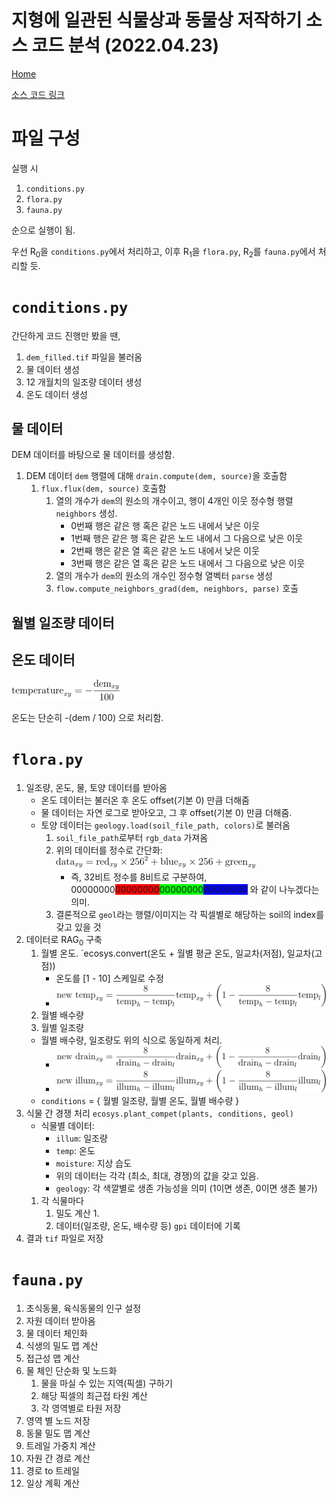 # 지형에 일관된 식물상과 동물상 저작하기 소스 코드 분석 (2022.04.23)
[Home](../../../../README.md)

[소스 코드 링크](https://github.com/pecormiernocca/authoring-consistent-landscapes)

# 파일 구성

실행 시
1. `conditions.py`
2. `flora.py`
3. `fauna.py`

순으로 실행이 됨.

우선 R<sub>0</sub>을 `conditions.py`에서 처리하고, 이후 R<sub>1</sub>을 `flora.py`, R<sub>2</sub>를 `fauna.py`에서 처리할 듯.

# `conditions.py`

간단하게 코드 진행만 봤을 땐,

1. `dem_filled.tif` 파일을 불러옴
2. 물 데이터 생성
3. 12 개월치의 일조량 데이터 생성
4. 온도 데이터 생성

## 물 데이터

DEM 데이터를 바탕으로 물 데이터를 생성함.

1. DEM 데이터 `dem` 행렬에 대해 `drain.compute(dem, source)`을 호출함
    1. `flux.flux(dem, source)` 호출함
        1. 열의 개수가 `dem`의 원소의 개수이고, 행이 4개인 이웃 정수형 행렬 `neighbors` 생성.
            * 0번째 행은 같은 행 혹은 같은 노드 내에서 낮은 이웃
            * 1번째 행은 같은 행 혹은 같은 노드 내에서 그 다음으로 낮은 이웃
            * 2번째 행은 같은 열 혹은 같은 노드 내에서 낮은 이웃
            * 3번째 행은 같은 열 혹은 같은 노드 내에서 그 다음으로 낮은 이웃
        2. 열의 개수가 `dem`의 원소의 개수인 정수형 열벡터 `parse` 생성
        3. `flow.compute_neighbors_grad(dem, neighbors, parse)` 호출

## 월별 일조량 데이터

## 온도 데이터

![Temperature](/Images/AuthoringConsistentLandscapesWithFloraAndFauna/Temperature.png)

온도는 단순히 -(dem / 100) 으로 처리함.

# `flora.py`

1. 일조량, 온도, 물, 토양 데이터를 받아옴
    * 온도 데이터는 불러온 후 온도 offset(기본 0) 만큼 더해줌
    * 물 데이터는 자연 로그로 받아오고, 그 후 offset(기본 0) 만큼 더해줌.
    * 토양 데이터는 `geology.load(soil_file_path, colors)`로 불러옴
        1. `soil_file_path`로부터 `rgb_data` 가져옴
        2. 위의 데이터를 정수로 간단화: ![SoilDataToInt](/Images/AuthoringConsistentLandscapesWithFloraAndFauna/SoilDataToInt.png)
            * 즉, 32비트 정수를 8비트로 구분하여, 00000000<span style="background-color:rgb(255,0,0)">00000000</span><span style="background-color:rgb(0,255,0)">00000000</span><span style="background-color:rgb(0,0,255)">00000000</span> 와 같이 나누겠다는 의미.
        3. 결론적으로 `geol`라는 행렬/이미지는 각 픽셀별로 해당하는 soil의 index를 갖고 있을 것
2. 데이터로 RAG<sub>0</sub> 구축
    1. 월별 온도. `ecosys.convert(온도 + 월별 평균 온도, 일교차(저점), 일교차(고점))
        * 온도를 [1 - 10] 스케일로 수정
        * ![ConvertedTemperature](/Images/AuthoringConsistentLandscapesWithFloraAndFauna/ConvertedTemperature.png)
    2. 월별 배수량
    3. 월별 일조량
    * 월별 배수량, 일조량도 위의 식으로 동일하게 처리.
        * ![ConvertedDrainage](/Images/AuthoringConsistentLandscapesWithFloraAndFauna/ConvertedDrainage.png)
        * ![ConvertedIllumination](/Images/AuthoringConsistentLandscapesWithFloraAndFauna/ConvertedIllumination.png)
    * `conditions` = { 월별 일조량, 월별 온도, 월별 배수량 }
3. 식물 간 경쟁 처리 `ecosys.plant_compet(plants, conditions, geol)`
    * 식물별 데이터:
        * `illum`: 일조량
        * `temp`: 온도
        * `moisture`: 지상 습도
        * 위의 데이터는 각각 (최소, 최대, 경쟁)의 값을 갖고 있음.
        * `geology`: 각 색깔별로 생존 가능성을 의미 (1이면 생존, 0이면 생존 불가)
    1. 각 식물마다 
        1. 밀도 계산
            1. 
        2. 데이터(일조량, 온도, 배수량 등) `gpi` 데이터에 기록
4. 결과 `tif` 파일로 저장

# `fauna.py`

1. 초식동물, 육식동물의 인구 설정
2. 자원 데이터 받아옴
3. 물 데이터 체인화
4. 식생의 밀도 맵 계산
5. 접근성 맵 계산
6. 물 체인 단순화 및 노드화
    1. 물을 마실 수 있는 지역(픽셀) 구하기
    2. 해당 픽셀의 최근접 타원 계산
    3. 각 영역별로 타원 저장
7. 영역 별 노드 저장
8. 동물 밀도 맵 계산
9. 트레일 가중치 계산
10. 자원 간 경로 계산
11. 경로 to 트레일
12. 일상 계획 계산
